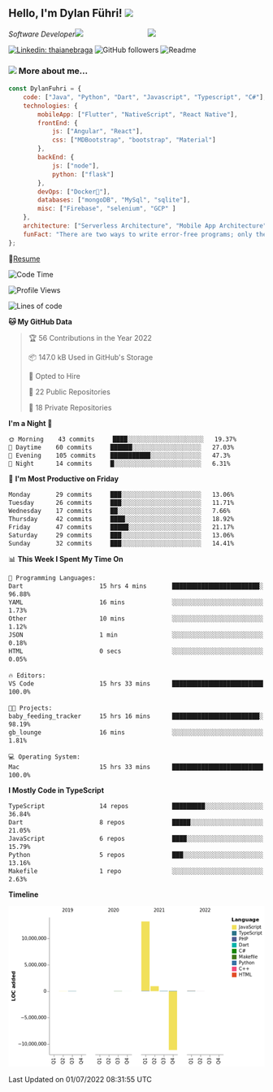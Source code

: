 <h2>Hello, I'm Dylan Führi! <img src="https://media.giphy.com/media/12oufCB0MyZ1Go/giphy.gif" width="50"></h2>
<img align='right' src="https://media.giphy.com/media/836HiJc7pgzy8iNXCn/giphy.gif" width="230">
<p><em>Software Developer</a><img src="https://media.giphy.com/media/WUlplcMpOCEmTGBtBW/giphy.gif" width="30"> 
</em></p>

[![Linkedin: thaianebraga](https://img.shields.io/badge/-Dylan-blue?style=flat-square&logo=Linkedin&logoColor=white&link=https://www.linkedin.com/in/dylan-fuhri/)](https://www.linkedin.com/in/dylan-fuhri/)
![GitHub followers](https://img.shields.io/github/followers/HibiZA?style=social)
![Readme](https://github.com/HibiZA/HibiZA/workflows/Readme/badge.svg)

### <img src="https://media.giphy.com/media/VgCDAzcKvsR6OM0uWg/giphy.gif" width="50"> More about me...  

```javascript
const DylanFuhri = {
    code: ["Java", "Python", "Dart", "Javascript", "Typescript", "C#"],
    technologies: {
        mobileApp: ["Flutter", "NativeScript", "React Native"],
        frontEnd: {
            js: ["Angular", "React"],
            css: ["MDBootstrap", "bootstrap", "Material"]
        },
        backEnd: {
            js: ["node"],
            python: ["flask"]
        },
        devOps: ["Docker🐳"],
        databases: ["mongoDB", "MySql", "sqlite"],
        misc: ["Firebase", "selenium", "GCP" ]
    },
    architecture: ["Serverless Architecture", "Mobile App Architecture"],
    funFact: "There are two ways to write error-free programs; only the third one works"
};
```
📝[Resume](https://drive.google.com/file/d/1RjxKCcvUeoyYgnL_eCwQ9zay77Ayr0Xu/view?usp=sharing)
<!--START_SECTION:waka-->
![Code Time](http://img.shields.io/badge/Code%20Time-0%20secs-blue)

![Profile Views](http://img.shields.io/badge/Profile%20Views-1-blue)

![Lines of code](https://img.shields.io/badge/From%20Hello%20World%20I%27ve%20Written-3%20Million%20lines%20of%20code-blue)

**🐱 My GitHub Data** 

> 🏆 56 Contributions in the Year 2022
 > 
> 📦 147.0 kB Used in GitHub's Storage 
 > 
> 💼 Opted to Hire
 > 
> 📜 22 Public Repositories 
 > 
> 🔑 18 Private Repositories  
 > 
**I'm a Night 🦉** 

```text
🌞 Morning    43 commits     ████░░░░░░░░░░░░░░░░░░░░░   19.37% 
🌆 Daytime    60 commits     ██████░░░░░░░░░░░░░░░░░░░   27.03% 
🌃 Evening    105 commits    ███████████░░░░░░░░░░░░░░   47.3% 
🌙 Night      14 commits     █░░░░░░░░░░░░░░░░░░░░░░░░   6.31%

```
📅 **I'm Most Productive on Friday** 

```text
Monday       29 commits     ███░░░░░░░░░░░░░░░░░░░░░░   13.06% 
Tuesday      26 commits     ███░░░░░░░░░░░░░░░░░░░░░░   11.71% 
Wednesday    17 commits     ██░░░░░░░░░░░░░░░░░░░░░░░   7.66% 
Thursday     42 commits     ████░░░░░░░░░░░░░░░░░░░░░   18.92% 
Friday       47 commits     █████░░░░░░░░░░░░░░░░░░░░   21.17% 
Saturday     29 commits     ███░░░░░░░░░░░░░░░░░░░░░░   13.06% 
Sunday       32 commits     ███░░░░░░░░░░░░░░░░░░░░░░   14.41%

```


📊 **This Week I Spent My Time On** 

```text
💬 Programming Languages: 
Dart                     15 hrs 4 mins       ████████████████████████░   96.88% 
YAML                     16 mins             ░░░░░░░░░░░░░░░░░░░░░░░░░   1.73% 
Other                    10 mins             ░░░░░░░░░░░░░░░░░░░░░░░░░   1.12% 
JSON                     1 min               ░░░░░░░░░░░░░░░░░░░░░░░░░   0.18% 
HTML                     0 secs              ░░░░░░░░░░░░░░░░░░░░░░░░░   0.05%

🔥 Editors: 
VS Code                  15 hrs 33 mins      █████████████████████████   100.0%

🐱‍💻 Projects: 
baby_feeding_tracker     15 hrs 16 mins      ████████████████████████░   98.19% 
gb_lounge                16 mins             ░░░░░░░░░░░░░░░░░░░░░░░░░   1.81%

💻 Operating System: 
Mac                      15 hrs 33 mins      █████████████████████████   100.0%

```

**I Mostly Code in TypeScript** 

```text
TypeScript               14 repos            █████████░░░░░░░░░░░░░░░░   36.84% 
Dart                     8 repos             █████░░░░░░░░░░░░░░░░░░░░   21.05% 
JavaScript               6 repos             ████░░░░░░░░░░░░░░░░░░░░░   15.79% 
Python                   5 repos             ███░░░░░░░░░░░░░░░░░░░░░░   13.16% 
Makefile                 1 repo              ░░░░░░░░░░░░░░░░░░░░░░░░░   2.63%

```


**Timeline**

![Chart not found](https://raw.githubusercontent.com/HibiZA/HibiZA/master/charts/bar_graph.png) 


 Last Updated on 01/07/2022 08:31:55 UTC
<!--END_SECTION:waka-->
